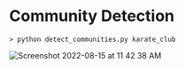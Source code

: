 # Community Detection

`> python detect_communities.py karate_club`

![Screenshot 2022-08-15 at 11 42 38 AM](https://user-images.githubusercontent.com/31268509/184667972-082e53ae-b7d3-4e71-b639-a1f180200c9e.png)
